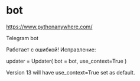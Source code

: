 # bot

https://www.pythonanywhere.com/

Telegram bot

Работает с ошибкой! Исправление:

  updater = Updater(
        bot = bot, use_context=True
    )
    
Version 13 will have use_context=True set as default.
